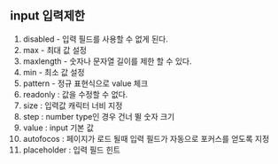 ## input 입력제한

1. disabled - 입력 필드를 사용할 수 없게 된다.
2. max - 최대 값 설정
3. maxlength - 숫자나 문자열 길이를 제한 할 수 있다.
4. min - 최소 값 설정
5. pattern - 정규 표현식으로 value 체크
6. readonly : 값을 수정할 수 없다.
7. size : 입력값 캐릭터 너비 지정
8. step : number type인 경우 건너 뛸 숫자 크기
9. value : input 기본 값
10. autofocos : 페이지가 로드 될때 입력 필드가 자동으로 포커스를 얻도록 지정
11. placeholder : 입력 필드 힌트
